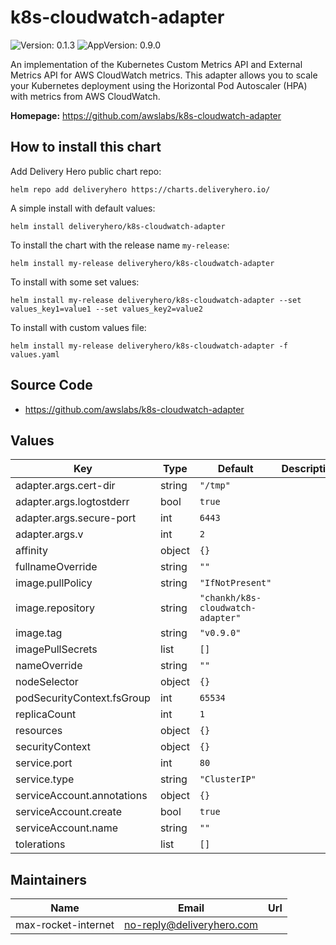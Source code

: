 # k8s-cloudwatch-adapter

![Version: 0.1.3](https://img.shields.io/badge/Version-0.1.3-informational?style=flat-square) ![AppVersion: 0.9.0](https://img.shields.io/badge/AppVersion-0.9.0-informational?style=flat-square)

An implementation of the Kubernetes Custom Metrics API and External Metrics API for AWS CloudWatch metrics. This adapter allows you to scale your Kubernetes deployment using the Horizontal Pod Autoscaler (HPA) with metrics from AWS CloudWatch.

**Homepage:** <https://github.com/awslabs/k8s-cloudwatch-adapter>

## How to install this chart

Add Delivery Hero public chart repo:

```console
helm repo add deliveryhero https://charts.deliveryhero.io/
```

A simple install with default values:

```console
helm install deliveryhero/k8s-cloudwatch-adapter
```

To install the chart with the release name `my-release`:

```console
helm install my-release deliveryhero/k8s-cloudwatch-adapter
```

To install with some set values:

```console
helm install my-release deliveryhero/k8s-cloudwatch-adapter --set values_key1=value1 --set values_key2=value2
```

To install with custom values file:

```console
helm install my-release deliveryhero/k8s-cloudwatch-adapter -f values.yaml
```

## Source Code

* <https://github.com/awslabs/k8s-cloudwatch-adapter>

## Values

| Key | Type | Default | Description |
|-----|------|---------|-------------|
| adapter.args.cert-dir | string | `"/tmp"` |  |
| adapter.args.logtostderr | bool | `true` |  |
| adapter.args.secure-port | int | `6443` |  |
| adapter.args.v | int | `2` |  |
| affinity | object | `{}` |  |
| fullnameOverride | string | `""` |  |
| image.pullPolicy | string | `"IfNotPresent"` |  |
| image.repository | string | `"chankh/k8s-cloudwatch-adapter"` |  |
| image.tag | string | `"v0.9.0"` |  |
| imagePullSecrets | list | `[]` |  |
| nameOverride | string | `""` |  |
| nodeSelector | object | `{}` |  |
| podSecurityContext.fsGroup | int | `65534` |  |
| replicaCount | int | `1` |  |
| resources | object | `{}` |  |
| securityContext | object | `{}` |  |
| service.port | int | `80` |  |
| service.type | string | `"ClusterIP"` |  |
| serviceAccount.annotations | object | `{}` |  |
| serviceAccount.create | bool | `true` |  |
| serviceAccount.name | string | `""` |  |
| tolerations | list | `[]` |  |

## Maintainers

| Name | Email | Url |
| ---- | ------ | --- |
| max-rocket-internet | no-reply@deliveryhero.com |  |
